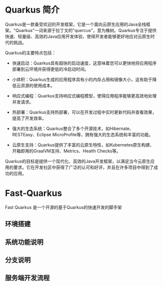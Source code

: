 # Quarkus 简介
Quarkus是一款备受欢迎的开发框架，它是一个面向云原生应用的Java全栈框架。"Quarkus"一词来源于拉丁文的"quercus"，意为橡树。Quarkus专注于提供快速、轻量级、高效的Java应用开发体验，使得开发者能够更好地应对云原生时代的挑战。

Quarkus的主要特点包括：

 - 快速启动：Quarkus具有超快的启动速度，这意味着您可以更快地将应用程序部署到云环境并获得更低的冷启动时间。

 - 小体积：Quarkus生成的应用程序具有小的内存占用和镜像大小，这有助于降低云资源的使用成本。

 - 响应式编程：Quarkus支持响应式编程模型，使得应用程序能够更高效地处理并发请求。

 - 热部署：Quarkus支持热部署，可以在开发过程中实时更新代码并查看效果，提高了开发效率。

 - 强大的生态系统：Quarkus整合了多个开源技术，如Hibernate、RESTEasy、Eclipse MicroProfile等，拥有强大的生态系统和丰富的功能。

 - 云原生支持：Quarkus提供了丰富的云原生特性，如Kubernetes原生构建、开箱即用的GraalVM支持、Metrics、Health Checks等。

Quarkus的目标是提供一个现代化、高效的Java开发框架，以满足当今云原生应用的要求。它在开发社区中获得了广泛的认可和好评，并且在许多项目中得到了成功的应用。
# Fast-Quarkus
Fast Quarkus 是一个开源的基于Quarkus的快速开发的脚手架
## 环境搭建
## 系统功能说明
## 分支说明
## 服务端开发流程
